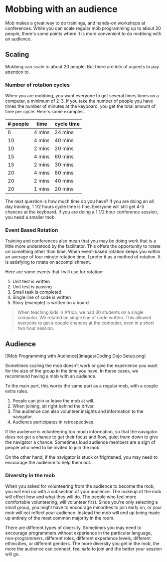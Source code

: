 # Mobbing with an audience

Mob makes a great way to do trainings, and hands-on workshops at conferences. While you can scale regular mob programming up to about 20 people, there's some points where it is more convenient to do mobbing with an audience.

## Scaling

Mobbing can scale to about 20 people. But there are lots of aspects to pay attention to.

### Number of rotation cycles

When you are mobbing, you want everyone to get several times times on a computer, a minimum of 2-3. If you take the number of people you have times the number of minutes at the keyboard, you get the total amount of time per cycle. Here's some examples.

| # people | time   | cycle time |
| -------- | ------ | ---------- |
| 6        | 4 mins | 24 mins    |
| 10       | 4 mins | 40 mins    |
| 10       | 2 mins | 20 mins    |
| 15       | 4 mins | 60 mins    |
| 15       | 2 mins | 30 mins    |
| 20       | 4 mins | 80 mins    |
| 20       | 2 mins | 40 mins    |
| 20       | 1 mins | 20 mins    |

The next question is how much time do you have? If you are doing an all day training, 1 1/2 hours cycle time is fine. Everyone will still get 4-5 chances at the keyboard. If you are doing a 1 1/2 hour conference session, you need a smaller mob.

### Event Based Rotation

Training and conferences also mean that you may be doing work that is a little more understood by the facilitator. This offers the opportunity to rotate on something other than time. When event-based rotation keeps you within an average of four minute rotation time, I prefer it as a method of rotation. It is satisfying to rotate on accomplishment.

Here are some events that I will use for rotation:

   1. Unit test is written
   2. Unit test is passing
   3. Small task is completed
   4. Single line of code is written
   5. Story (example) is written on a board

> When teaching kids in Africa, we had 30 students on a single computer. We rotated on single line of code written. This allowed everyone to get a couple chances at the computer, even in a short two hour session.

## Audience

![Mob Programming with Audience](images/Coding Dojo Setup.png)

Sometimes scaling the mob doesn't work or give the experience you want for the size of the group in the time you have. In these cases, we recommend having a mob with an audience.

To the main part, this works the same part as a regular mob, with a couple extra rules.

  1. People can join or leave the mob at will.
  2. When joining, sit right behind the driver.
  3. The audience can also volunteer insights and information to the navigator.
  4. Audience participates in retrospectives.

  If the audience is volunteering too much information, so that the navigator does not get a chance to get their focus and flow, quiet them down to give the navigator a chance. Sometimes loud audience members are a sign of people who need to be invited to join the mob.

  On the other hand, if the navigator is stuck or frightened, you may need to encourage the audience to help them out.

### Diversity in the mob

  When you asked for volunteering from the audience to become the mob, you will end up with a subsection of your audience. The makeup of the mob will effect how and what they will do. The people who feel more comfortable volunteering, will volunteer first. Since you're only selecting a small group, you might have to encourage minorities to join early on, or your mob will not reflect your audience. Instead the mob will end up being made up entirely of the most common majority in the room.

  There are different types of diversity. Sometimes you may need to encourage programmers without experience in the particular language, non-programmers, different roles, different experience levels, different ethnicities, or different genders. The more diversity you get in the mob, the more the audience can connect, feel safe to join and the better your session will go.
